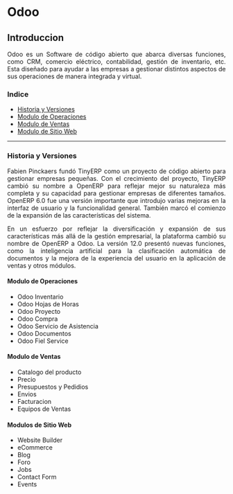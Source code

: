 <div align="justify">

# Odoo

## Introduccion

Odoo es un Software de código abierto que abarca diversas funciones, como CRM, comercio eléctrico, contabilidad, gestión de inventario, etc. Esta diseñado para ayudar a las empresas a gestionar distintos aspectos de sus operaciones de manera integrada y virtual.

### Indice

+ [Historia y Versiones](#id1)
+ [Modulo de Operaciones](#id2)
+ [Modulo de Ventas](#id3)
+ [Modulo de Sitio Web](#id4)
-----------------------------------------------------------------------------

<div id="id1"/>

### Historia y Versiones

Fabien Pinckaers fundó TinyERP como un proyecto de código abierto para gestionar empresas pequeñas. Con el crecimiento del proyecto, TinyERP cambió su nombre a OpenERP para reflejar mejor su naturaleza más completa y su capacidad para gestionar empresas de diferentes tamaños. OpenERP 6.0 fue una versión importante que introdujo varias mejoras en la interfaz de usuario y la funcionalidad general. También marcó el comienzo de la expansión de las características del sistema.

En un esfuerzo por reflejar la diversificación y expansión de sus características más allá de la gestión empresarial, la plataforma cambió su nombre de OpenERP a Odoo. La versión 12.0 presentó nuevas funciones, como la inteligencia artificial para la clasificación automática de documentos y la mejora de la experiencia del usuario en la aplicación de ventas y otros módulos.

<div id="id2"/>

#### Modulo de Operaciones

- Odoo Inventario
- Odoo Hojas de Horas
- Odoo Proyecto
- Odoo Compra
- Odoo Servicio de Asistencia
- Odoo Documentos
- Odoo Fiel Service

<div id="id3"/>

#### Modulo de Ventas

- Catalogo del producto
- Precio
- Presupuestos y Pedidios
- Envios
- Facturacion
- Equipos de Ventas

<div id="id4"/>

#### Modulos de Sitio Web

- Website Builder
- eCommerce
- Blog
- Foro
- Jobs
- Contact Form
- Events


</div>
